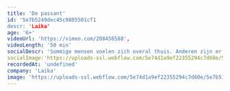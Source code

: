 ```yaml
---
title: 'De passant'
id: '5e7b5249dec45c9805501cf1
descr: 'Laika'
age: '6+'
videoUrl: 'https://vimeo.com/208456588',
videoLength: '50 min'
socialDescr: 'Sommige mensen voelen zich overal thuis. Anderen zijn er hun hele leven naar op zoek, zwervend van hot naar her, vol verlangen naar een plek om te blijven en eindelijk thuis te komen. Maar wat is dat eigenlijk, thuis?De passant is visueel, dansant en energiek theater. Een voorstelling als een partituur, bestaande uit losse noten die zich gaandeweg op elkaar afstemmen en aan het eind muziek worden.Na Über-Ich dat door de jeugdjury van Theater Aan Zee 2015 bekroond werd met de Mu-zee-um-prijs gaat regisseur Michai Geyzen opnieuw aan de slag met dezelfde acteurs, omdat ze samen een steengoede ploeg zijn.'
socialImage:'https://uploads-ssl.webflow.com/5e74d1a9ef22355294c7d60e/5e7b5179eccc9dffc294d93a_Laike_DePassant.jpg'
recordedAt: 'undefined'
company: 'Laika'
image: 'https://uploads-ssl.webflow.com/5e74d1a9ef22355294c7d60e/5e7b5179eccc9dffc294d93a_Laike_DePassant.jpg'
---
```

